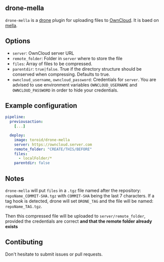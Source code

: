## drone-mella
`drone-mella` is a [drone](https://github.com/drone/drone) plugin for uploading files to [OwnCloud](https://owncloud.org/). It is baed on [mella](https://github.com/florianbeer/mella).

## Options

- `server`: OwnCloud server URL
- `remote_folder`: Folder in `server` where to store the file
- `files`: Array of files to be compressed.
- `parentdir`: `true|false`. True if the directory structure should be conserved when compressing. Defaults to true.
- `owncloud_username`, `owncloud_password`: Credentials for `server`. You are advised to use environment variables `OWNCLOUD_USERNAME` and `OWNCLOUD_PASSWORD` in order to hide your credentials.

## Example configuration

```yml
pipeline:
  previousaction:
    [...]

  deploy:
    image: toroid/drone-mella
    server: https://owncloud.server.com
    remote_folder: "CREATE/THIS/BEFORE"
    files:
      - localFolder/*
    parentdir: false
```

## Notes

`drone-mella` will put `files` in a `.tgz` file named after the repository: `repoName_COMMIT-SHA.tgz` with `COMMIT-SHA` being the last 7 characters. If a tag hook is detected, drone will set `DRONE_TAG` and the file will be named: `repoName_TAG.tgz`.

Then this compressed file will be uploaded to `server/remote_folder`, provided the credentials are correct **and that the remote folder already exists**

## Contibuting

Don't hesitate to submit issues or pull requests.
